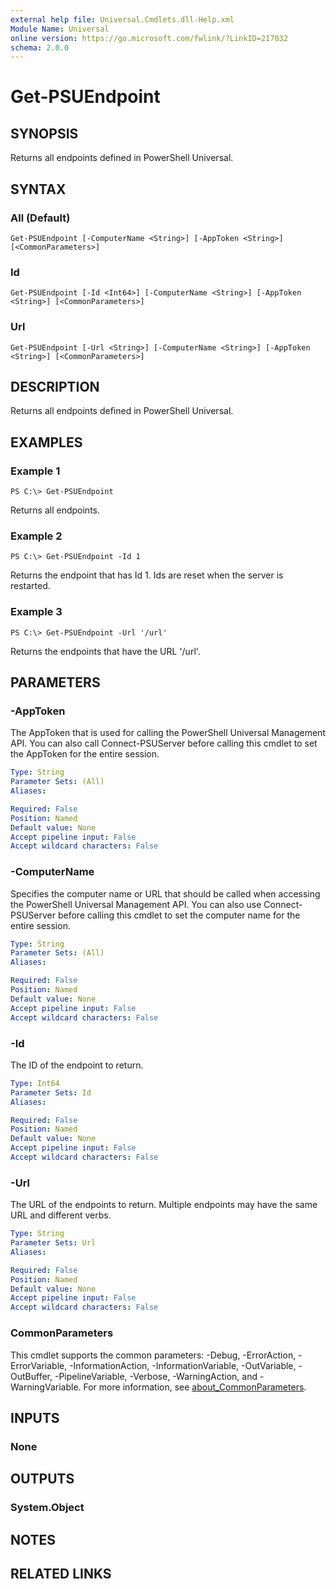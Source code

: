 ```yaml
---
external help file: Universal.Cmdlets.dll-Help.xml
Module Name: Universal
online version: https://go.microsoft.com/fwlink/?LinkID=217032
schema: 2.0.0
---
```


# Get-PSUEndpoint

## SYNOPSIS
Returns all endpoints defined in PowerShell Universal. 

## SYNTAX

### All (Default)
```
Get-PSUEndpoint [-ComputerName <String>] [-AppToken <String>] [<CommonParameters>]
```

### Id
```
Get-PSUEndpoint [-Id <Int64>] [-ComputerName <String>] [-AppToken <String>] [<CommonParameters>]
```

### Url
```
Get-PSUEndpoint [-Url <String>] [-ComputerName <String>] [-AppToken <String>] [<CommonParameters>]
```

## DESCRIPTION
Returns all endpoints defined in PowerShell Universal. 

## EXAMPLES

### Example 1
```
PS C:\> Get-PSUEndpoint
```

Returns all endpoints.

### Example 2
```
PS C:\> Get-PSUEndpoint -Id 1
```

Returns the endpoint that has Id 1. Ids are reset when the server is restarted. 

### Example 3
```
PS C:\> Get-PSUEndpoint -Url '/url'
```

Returns the endpoints that have the URL '/url'.

## PARAMETERS

### -AppToken
The AppToken that is used for calling the PowerShell Universal Management API. You can also call Connect-PSUServer before calling this cmdlet to set the AppToken for the entire session.

```yaml
Type: String
Parameter Sets: (All)
Aliases:

Required: False
Position: Named
Default value: None
Accept pipeline input: False
Accept wildcard characters: False
```

### -ComputerName
Specifies the computer name or URL that should be called when accessing the PowerShell Universal Management API. You can also use Connect-PSUServer before calling this cmdlet to set the computer name for the entire session. 


```yaml
Type: String
Parameter Sets: (All)
Aliases:

Required: False
Position: Named
Default value: None
Accept pipeline input: False
Accept wildcard characters: False
```

### -Id
The ID of the endpoint to return. 

```yaml
Type: Int64
Parameter Sets: Id
Aliases:

Required: False
Position: Named
Default value: None
Accept pipeline input: False
Accept wildcard characters: False
```

### -Url
The URL of the endpoints to return. Multiple endpoints may have the same URL and different verbs. 

```yaml
Type: String
Parameter Sets: Url
Aliases:

Required: False
Position: Named
Default value: None
Accept pipeline input: False
Accept wildcard characters: False
```

### CommonParameters
This cmdlet supports the common parameters: -Debug, -ErrorAction, -ErrorVariable, -InformationAction, -InformationVariable, -OutVariable, -OutBuffer, -PipelineVariable, -Verbose, -WarningAction, and -WarningVariable. For more information, see [about_CommonParameters](http://go.microsoft.com/fwlink/?LinkID=113216).

## INPUTS

### None
## OUTPUTS

### System.Object
## NOTES

## RELATED LINKS
